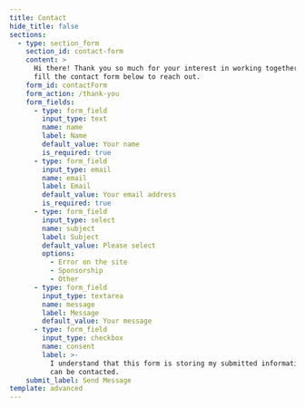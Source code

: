 ```yaml
---
title: Contact
hide_title: false
sections:
  - type: section_form
    section_id: contact-form
    content: >
      Hi there! Thank you so much for your interest in working together. Please
      fill the contact form below to reach out.
    form_id: contactForm
    form_action: /thank-you
    form_fields:
      - type: form_field
        input_type: text
        name: name
        label: Name
        default_value: Your name
        is_required: true
      - type: form_field
        input_type: email
        name: email
        label: Email
        default_value: Your email address
        is_required: true
      - type: form_field
        input_type: select
        name: subject
        label: Subject
        default_value: Please select
        options:
          - Error on the site
          - Sponsorship
          - Other
      - type: form_field
        input_type: textarea
        name: message
        label: Message
        default_value: Your message
      - type: form_field
        input_type: checkbox
        name: consent
        label: >-
          I understand that this form is storing my submitted information so I
          can be contacted.
    submit_label: Send Message
template: advanced
---
```

